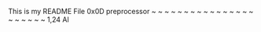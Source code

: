 This is my README File 0x0D preprocessor
~
~
~
~
~
~
~
~
~
~
~
~
~
~
~
~
~
~
~
~
~
~                                                  1,24          Al
